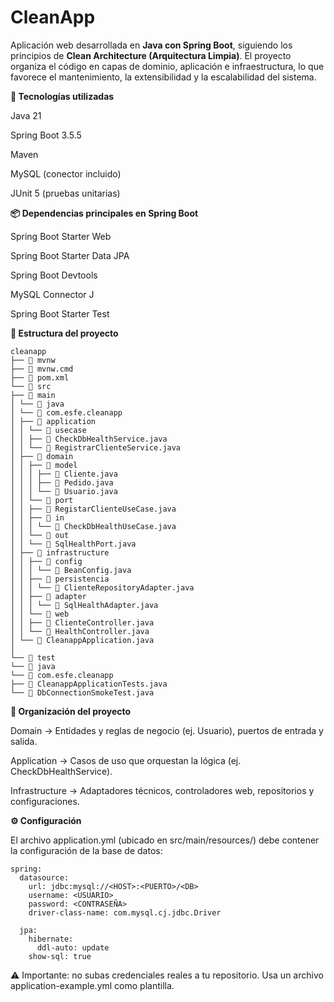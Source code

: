 # CleanApp

Aplicación web desarrollada en **Java con Spring Boot**, siguiendo los principios de **Clean Architecture (Arquitectura Limpia)**.
El proyecto organiza el código en capas de dominio, aplicación e infraestructura, lo que favorece el mantenimiento, la extensibilidad y la escalabilidad del sistema.

**🚀 Tecnologías utilizadas**

Java 21

Spring Boot 3.5.5

Maven

MySQL (conector incluido)

JUnit 5 (pruebas unitarias)

**📦 Dependencias principales en Spring Boot**

Spring Boot Starter Web

Spring Boot Starter Data JPA

Spring Boot Devtools

MySQL Connector J

Spring Boot Starter Test

**📂 Estructura del proyecto**
```
cleanapp
├── 📄 mvnw
├── 📄 mvnw.cmd
├── 📄 pom.xml
└── 📁 src
├── 📁 main
│ └── 📁 java
│ └── 📁 com.esfe.cleanapp
│ ├── 📁 application
│ │ └── 📁 usecase
│ │ ├── 📄 CheckDbHealthService.java
│ │ └── 📄 RegistrarClienteService.java
│ ├── 📁 domain
│ │ ├── 📁 model
│ │ │ ├── 📄 Cliente.java
│ │ │ ├── 📄 Pedido.java
│ │ │ └── 📄 Usuario.java
│ │ └── 📁 port
│ │ ├── 📄 RegistarClienteUseCase.java
│ │ ├── 📁 in
│ │ │ └── 📄 CheckDbHealthUseCase.java
│ │ └── 📁 out
│ │ └── 📄 SqlHealthPort.java
│ ├── 📁 infrastructure
│ │ ├── 📁 config
│ │ │ └── 📄 BeanConfig.java
│ │ ├── 📁 persistencia
│ │ │ └── 📄 ClienteRepositoryAdapter.java
│ │ ├── 📁 adapter
│ │ │ └── 📄 SqlHealthAdapter.java
│ │ └── 📁 web
│ │ ├── 📄 ClienteController.java
│ │ └── 📄 HealthController.java
│ └── 📄 CleanappApplication.java
│
└── 📁 test
└── 📁 java
└── 📁 com.esfe.cleanapp
├── 📄 CleanappApplicationTests.java
└── 📄 DbConnectionSmokeTest.java
```

**📂 Organización del proyecto**

Domain → Entidades y reglas de negocio (ej. Usuario), puertos de entrada y salida.

Application → Casos de uso que orquestan la lógica (ej. CheckDbHealthService). 

Infrastructure → Adaptadores técnicos, controladores web, repositorios y configuraciones.

**⚙️ Configuración**

El archivo application.yml (ubicado en src/main/resources/) debe contener la configuración de la base de datos:
```
spring:
  datasource:
    url: jdbc:mysql://<HOST>:<PUERTO>/<DB>
    username: <USUARIO>
    password: <CONTRASEÑA>
    driver-class-name: com.mysql.cj.jdbc.Driver

  jpa:
    hibernate:
      ddl-auto: update
    show-sql: true
```
⚠️ Importante: no subas credenciales reales a tu repositorio. Usa un archivo application-example.yml como plantilla.


